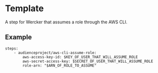 # Template

A step for Wercker that assumes a role through the AWS CLI.

## Example

```
steps:
    - audienceproject/aws-cli-assume-role:
        aws-access-key-id: $KEY_OF_USER_THAT_WILL_ASSUME_ROLE
        aws-secret-access-key: $SECRET_OF_USER_THAT_WILL_ASSUME_ROLE
        role-arn: "$ARN_OF_ROLE_TO_ASSUME"
```
